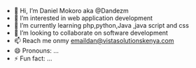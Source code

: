 - 👋 Hi, I’m Daniel Mokoro aka  @Dandezm
- 👀 I’m interested in web application development
- 🌱 I’m currently learning php,python,Java ,java script and css
- 💞️ I’m looking to collaborate on software development
- 📫 Reach me onmy emaildan@vistasolutionskenya.com
- 😄 Pronouns: ...
- ⚡ Fun fact: ...

<!---
Dandezm/Dandezm is a ✨ special ✨ repository because its `README.md` (this file) appears on your GitHub profile.
You can click the Preview link to take a look at your changes.
--->

